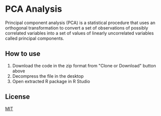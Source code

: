 # PCA Analysis

Principal component analysis (PCA) is a statistical procedure that uses an orthogonal transformation to convert a set of observations of possibly correlated variables into a set of values of linearly uncorrelated variables called principal components.

## How to use

1. Download the code in the zip format from "Clone or Download" button above
2. Decompress the file in the desktop
3. Open extracted R package in R Studio

## License

[MIT](https://github.com/Abhishekdohare/PCA/blob/master/LICENSE.md)